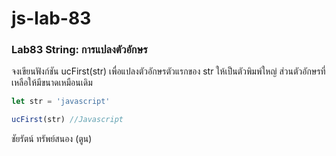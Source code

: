 # js-lab-83
### Lab83 String: การแปลงตัวอักษร
จงเขียนฟังก์ชัน ucFirst(str) เพื่อแปลงตัวอักษรตัวแรกของ str ให้เป็นตัวพิมพ์ใหญ่ ส่วนตัวอักษรที่เหลือให้มีขนาดเหมือนเดิม

```JavaScript
let str = 'javascript'

ucFirst(str) //Javascript
```

ชัยรัตน์ ทรัพย์สนอง (ตูน)
